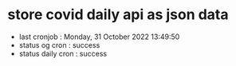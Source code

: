# store covid daily api as json data

- last cronjob : Monday, 31 October 2022 13:49:50
- status og cron : success
- status daily cron : success
      
      